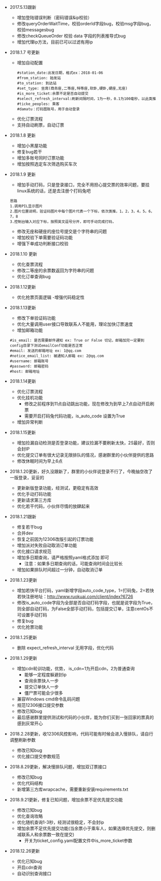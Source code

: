 - 2017.5.13跟新
    - 增加登陆错误判断（密码错误&ip校验）
    - 修改queryOrderWaitTime，校验orderId字段bug，校验msg字段bug，校验messagesbug
    - 修改checkQueueOrder  校验 data 字段的列表推导式bug
    - 增加代理ip方法，目前已可以过滤有用ip


- 2018.1.7 号更新
    - 增加自动配置
        ```
        #station_date:出发日期，格式ex：2018-01-06
        #from_station: 始发站
        #to_station: 到达站
        #set_type: 坐席(商务座,二等座,特等座,软卧,硬卧,硬座,无座)
        #is_more_ticket:余票不足是否自动提交
        #select_refresh_interval:刷新间隔时间，1为一秒，0.1为100毫秒，以此类推
        #ticke_peoples: 乘客
        #damatu：打码图账号，用于自动登录
        ```
    - 优化订票流程
    - 支持自动刷票，自动订票

- 2018.1.8 更新
    - 增加小黑屋功能
    - 修复bug若干
    - 增加多账号同时订票功能
    -  增加按照选定车次筛选购买车次

- 2018.1.9 更新

    - 增加手动打码，只是登录接口，完全不用担心提交票的效率问题，要挂linux系统的话，还是去注册个打码兔吧
    ```
    思路
    1.调用PIL显示图片
    2.图片位置说明，验证码图片中每个图片代表一个下标，依次类推，1，2，3，4，5，6，7，8
    3.控制台输入对应下标，按照英文逗号分开，即可手动完成打码，
    ```
    - 修改无座和硬座的座位号提交是个字符串的问题
    - 增加校验下单需要验证码功能
    - 增强下单成功判断接口校验

- 2018.1.10 更新
    - 优化查票流程
    - 修改二等座的余票数返回为字符串的问题
    - 优化订单查询bug
- 2018.1.12更新
    - 优化抢票页面逻辑
    -增强代码稳定性

- 2018.1.13更新
    - 修改下单验证码功能
    - 优化大量调用user接口导致联系人不能用，理论加快订票速度
    - 增加邮箱功能
    ```
    #is_email: 是否需要邮件通知 ex: True or False 切记，邮箱加完一定要到config目录下测试emailConf功能是否正常
    #email: 发送的邮箱地址 ex: 1@qq.com
    #notice_email_list: 被通知人邮箱 ex: 2@qq.com
    #username: 邮箱账号
    #password: 邮箱密码
    #host: 邮箱地址
    ```

- 2018.1.14更新
    - 优化订票流程
    - 优化挂机功能
        - 修改之前程序到11点自动跳出功能，现在修改为到早上7点自动开启刷票
        - 需要开启打码兔代码功能，is_auto_code 设置为True
    - 增加异常判断

- 2018.1.15更新
    - 增加捡漏自动检测是否登录功能，建议捡漏不要刷新太快，2S最好，否则会封IP
    - 优化提交订单有很大记录无限排队的情况，感谢群里的小伙伴提供的思路
    - 修改休眠时间为早上6点

- 2018.1.20更新，好久没跟新了，群里的小伙伴说登录不行了，今晚抽空改了一版登录，妥妥的
    - 更新新版登录功能，经测试，更稳定有高效
    - 优化手动打码功能
    - 更新请求第三方库
    - 优化若干代码，小伙伴尽情的放肆起来

- 2018.1.21跟新
    - 修复若干bug
    - 合并dev
    - 恢复之前因为12306改版引起的订票功能
    - 增加派对失败自动取消订单功能
    - 优化接口请求规范
    - 增加多日期查询，请严格按照yaml格式添加 即可
        - 注意：如果多日期查询的话，可能查询时间会比较长
    - 增加如果排队时间超过一分钟，自动取消订单

- 2018.1.23更新
    - 增加若快平台打码，yaml新增字段auto_code_type，1=打码兔，2=若快 若快注册地址：http://www.ruokuai.com/client/index?6726
    - 修改is_auto_code字段为全部是否自动打码字段，也就是说字段为True，则全部自动打码，为False全部手动打码，包括提交订单，注意centOs不可设置手动打码
    - 修复bug
    - 优化抢票功能

- 2018.1.25更新
    - 删除 expect_refresh_interval 无用字段，优化代码

- 2018.1.29更新
    - 增加cdn轮训功能，优势， is_cdn=1为开启cdn，2为普通查询
        - 能够一定程度躲避封ip
        - 查询余票快人一步
        - 提交订单快人一步
        - 僵尸票可能会少很多
    - 兼容Windows cmd命令乱码问题
    - 规范12306接口提交参数
    - 修改已知bug
    - 最后感谢群里提供测试和代码的小伙伴，能为你们买到一张回家的票真的感到灰常开心

- 2018.2.28更新，收12306风控影响，代码可能有时候会进入慢排队，请自行调整刷新参数
    - 修改已知bug
    - 优化接口提交参数规范

- 2018.8.29更新，解决慢排队问题，增加双订票接口
    - 修改已知bug
    - 优化代码结构
    - 新增第三方库wrapcache，需要重新安装requirements.txt

- 2018.9.21更新，修复已知问题，增加余票不足优先提交功能
    - 修改已知bug
    - 优化查询攻略
    - 优化随机查询1-3秒，经测试很稳定，不会封ip
    - 增加余票不足优先提交功能(当余票小于乘车人，如果选择优先提交，则删减联系人和余票数一致在提交)
        - 开关为ticket_config.yaml配置文件中is_more_ticket参数

-  2018.12.26更新
    - 优化已知bug
    - 开启cdn查询
    - 自动识别查询接口
